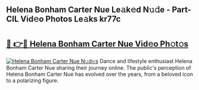 ## Helena Bonham Carter Nue Le𝚊k𝚎d N𝚞𝚍e - Part-CIL Vid𝚎o Photos Le𝚊ks kr77c

# <h2><a href="http://fb4wj5a.evod.top/?m=Helena+Bonham+Carter+Nue">🔗 👉🔴 Helena Bonham Carter Nue Vid𝚎o Ph𝚘t𝚘s</a></h2>

[![Helena Bonham Carter Nue N𝚞d𝚎s](https://i.imgur.com/8V9OHl7.gif)](http://fb4wj5a.evod.top/?m=Helena+Bonham+Carter+Nue)
Dance and lifestyle enthusiast Helena Bonham Carter Nue sharing their journey online. The public's perception of Helena Bonham Carter Nue has evolved over the years, from a beloved icon to a polarizing figure. 
